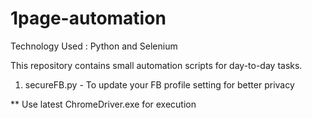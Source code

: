# 1page-automation

Technology Used : Python and Selenium

This repository contains small automation scripts for day-to-day tasks.
1. secureFB.py - To update your FB profile setting for better privacy


** Use latest ChromeDriver.exe for execution
